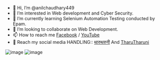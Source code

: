 - 👋 Hi, I’m @anilchaudhary449
- 👀 I’m interested in Web development and Cyber Security.
- 🌱 I’m currently learning Selenium Automation Testing conducted by Epam.
- 💞️ I’m looking to collaborate on Web Development.
- 📫 How to reach me [Facebook](www.facebook.com/@HeyHumanBeing) / [YouTube](www.youtube.com/@thevloggeranil)
- 🔗 Reach my social media HANDLING:: [थारुथरुनी](https://www.facebook.com/followtharutharuni/) And [TharuTharuni](https://www.youtube.com/@tharu___tharuni)

<!---
anilchaudhary449/anilchaudhary449 is a ✨ special ✨ repository because its `README.md` (this file) appears on your GitHub profile.
You can click the Preview link to take a look at your changes.
--->
![image](https://user-images.githubusercontent.com/87251166/235371131-06f11fd4-d693-4efa-b70d-f1e6d0d5a321.png)  ![image](https://user-images.githubusercontent.com/87251166/235371230-fc0970d2-55df-4ec6-8c87-cb5dc6a9a167.png)


